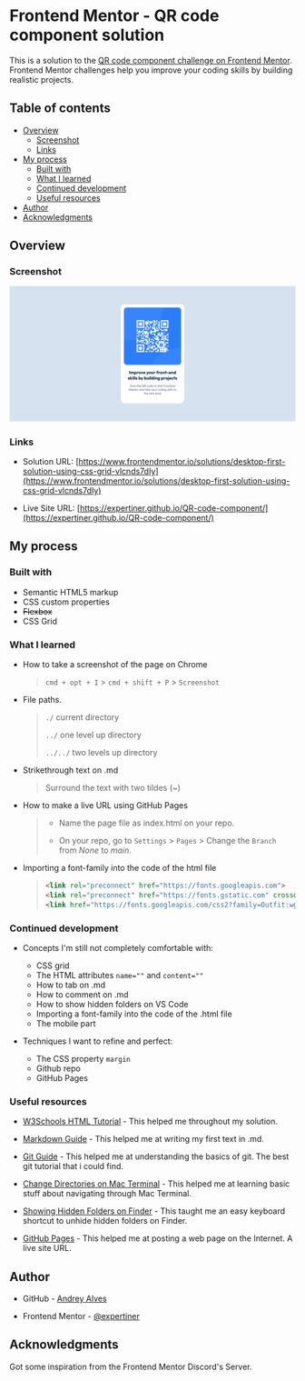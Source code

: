 # Frontend Mentor - QR code component solution

This is a solution to the [QR code component challenge on Frontend Mentor](https://www.frontendmentor.io/challenges/qr-code-component-iux_sIO_H). Frontend Mentor challenges help you improve your coding skills by building realistic projects. 

## Table of contents

- [Overview](#overview)
  - [Screenshot](#screenshot)
  - [Links](#links)
- [My process](#my-process)
  - [Built with](#built-with)
  - [What I learned](#what-i-learned)
  - [Continued development](#continued-development)
  - [Useful resources](#useful-resources)
- [Author](#author)
- [Acknowledgments](#acknowledgments)

## Overview

### Screenshot

![](./images/my_desktop_view.png)

### Links

- Solution URL: [https://www.frontendmentor.io/solutions/desktop-first-solution-using-css-grid-vlcnds7dIy](https://www.frontendmentor.io/solutions/desktop-first-solution-using-css-grid-vlcnds7dIy)

- Live Site URL: [https://expertiner.github.io/QR-code-component/](https://expertiner.github.io/QR-code-component/)


## My process

### Built with

- Semantic HTML5 markup
- CSS custom properties
- ~~Flexbox~~
- CSS Grid
<!--
- Mobile-first workflow
- [React](https://reactjs.org/) - JS library
- [Next.js](https://nextjs.org/) - React framework
- [Styled Components](https://styled-components.com/) - For styles
-->

### What I learned

- How to take a screenshot of the page on Chrome
  > `cmd + opt + I` > `cmd + shift + P` > `Screenshot`

- File paths.
  > `./`      current directory
  >
  > `../`     one level up directory
  >
  > `../../`  two levels up directory
  
- Strikethrough text on .md
  > Surround the text with two tildes (~)

- How to make a live URL using GitHub Pages
  > - Name the page file as index.html on your repo.
  >
  > - On your repo, go to `Settings` > `Pages` > Change the `Branch` from *None* to *main*.

- Importing a font-family into the code of the html file
  >  ```html
  >  <link rel="preconnect" href="https://fonts.googleapis.com">
  >  <link rel="preconnect" href="https://fonts.gstatic.com" crossorigin>
  >  <link href="https://fonts.googleapis.com/css2?family=Outfit:wght@400;700&display=swap" rel="stylesheet">
  >  ```

### Continued development

- Concepts I'm still not completely comfortable with:
  - CSS grid
  - The HTML attributes `name=""` and `content=""`
  - How to tab on .md
  - How to comment on .md
  - How to show hidden folders on VS Code
  - Importing a font-family into the code of the .html file
  - The mobile part

- Techniques I want to refine and perfect:
  - The CSS property `margin`
  - Github repo
  - GitHub Pages

### Useful resources

- [W3Schools HTML Tutorial](https://www.w3schools.com/html/default.asp) - This helped me throughout my solution.

- [Markdown Guide](https://www.markdownguide.org/basic-syntax/) - This helped me at writing my first text in .md.

- [Git Guide](https://www.youtube.com/watch?v=SWYqp7iY_Tc) - This helped me at understanding the basics of git. The best git tutorial that i could find.

- [Change Directories on Mac Terminal](https://www.easeus.com/computer-instruction/change-directory-in-terminal-mac.html#:~:text=To%20change%20the%20directory%20in%20Terminal%20Mac%2C%20it%27s%20recommended%20to,desktop%20into%20the%20Terminal%20Mac.) - This helped me at learning basic stuff about navigating through Mac Terminal.

- [Showing Hidden Folders on Finder](https://www.pcmag.com/how-to/how-to-access-your-macs-hidden-files#:~:text=View%20Hidden%20Files%20in%20Finder&text=In%20Finder%2C%20click%20your%20hard,make%20the%20hidden%20files%20appear.) - This taught me an easy keyboard shortcut to unhide hidden folders on Finder.

- [GitHub Pages](https://pages.github.com) - This helped me at posting a web page on the Internet. A live site URL.

<!--
- [Example resource 1](https://www.markdownguide.org/basic-syntax/) - This helped me for XYZ reason. I really liked this pattern and will use it going forward.
- [Example resource 2](https://www.example.com) - This is an amazing article which helped me finally understand XYZ. I'd recommend it to anyone still learning this concept.
-->

## Author


- GitHub - [Andrey Alves](https://github.com/Expertiner)

- Frontend Mentor - [@expertiner](https://www.frontendmentor.io/profile/Expertiner)
<!--
- Twitter - [@yourusername](https://www.twitter.com/yourusername)
-->

## Acknowledgments

Got some inspiration from the Frontend Mentor Discord's Server.

<!--
This is where you can give a hat tip to anyone who helped you out on this project. Perhaps you worked in a team or got some inspiration from someone else's solution. This is the perfect place to give them some credit.

**Note: Delete this note and edit this section's content as necessary. If you completed this challenge by yourself, feel free to delete this section entirely.**
-->